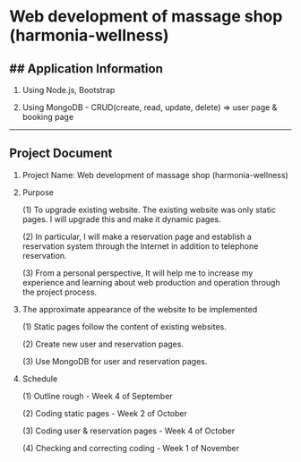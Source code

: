 # Web development of massage shop (harmonia-wellness)

## ## Application Information

1. Using Node.js, Bootstrap

2. Using MongoDB - CRUD(create, read, update, delete) => user page & booking page

---

## Project Document

1.  Project Name: Web development of massage shop (harmonia-wellness)

2.  Purpose

    (1) To upgrade existing website. The existing website was only static pages. I will upgrade this and make it dynamic pages.

    (2) In particular, I will make a reservation page and establish a reservation system through the Internet in addition to telephone reservation.

    (3) From a personal perspective,
    It will help me to increase my experience and learning about web production and operation through the project process.

3.  The approximate appearance of the website to be implemented

    (1) Static pages follow the content of existing websites.

    (2) Create new user and reservation pages.

    (3) Use MongoDB for user and reservation pages.

4.  Schedule

    (1) Outline rough - Week 4 of September

    (2) Coding static pages - Week 2 of October

    (3) Coding user & reservation pages - Week 4 of October

    (4) Checking and correcting coding - Week 1 of November
